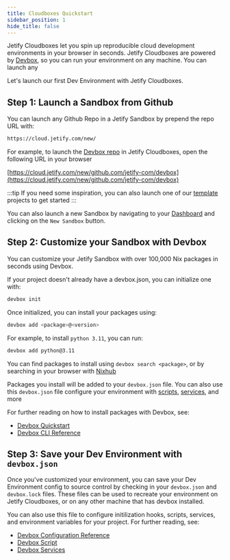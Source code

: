 ```yaml
---
title: Cloudboxes Quickstart
sidebar_position: 1
hide_title: false
---
```


Jetify Cloudboxes let you spin up reproducible cloud development environments in your browser in seconds. Jetify Cloudboxes are powered by [Devbox](../../index), so you can run your environment on any machine. You can launch any

Let's launch our first Dev Environment with Jetify Cloudboxes.

## Step 1: Launch a Sandbox from Github

You can launch any Github Repo in a Jetify Sandbox by prepend the repo URL with:

```bash
https://cloud.jetify.com/new/
```

For example, to launch the [Devbox repo](https://github.com/jetify-com/devbox) in Jetify Cloudboxes, open the following URL in your browser

  [https://cloud.jetify.com/new/github.com/jetify-com/devbox](https://cloud.jetify.com/new/github.com/jetify-com/devbox)

:::tip
  If you need some inspiration, you can also launch one of our [template](google.com) projects to get started
:::

You can also launch a new Sandbox by navigating to your [Dashboard](https://cloud.jetify.com/dashboard) and clicking on the `New Sandbox` button.

## Step 2: Customize your Sandbox with Devbox

You can customize your Jetify Sandbox with over 100,000 Nix packages in seconds using Devbox.

If your project doesn't already have a devbox.json, you can initialize one with:

```bash
devbox init
```

Once initialized, you can install your packages using:

```bash
devbox add <package>@<version>
```

For example, to install `python 3.11`, you can run:

```bash
devbox add python@3.11
```

You can find packages to install using `devbox search <package>`, or by searching in your browser with [Nixhub](https://www.nixhub.io)

Packages you install will be added to your `devbox.json` file. You can also use this `devbox.json` file configure your environment with [scripts](../../guides/scripts), [services](../../guides/sevices), and more

For further reading on how to install packages with Devbox, see:

* [Devbox Quickstart](../../quickstart)
* [Devbox CLI Reference](../../cli_reference/devbox)

## Step 3: Save your Dev Environment with `devbox.json`

Once you've customized your environment, you can save your Dev Environment config to source control by checking in your `devbox.json` and `devbox.lock` files. These files can be used to recreate your environment on Jetify Cloudboxes, or on any other machine that has devbox installed.

You can also use this file to configure initilization hooks, scripts, services, and environment variables for your project. For further reading, see:

* [Devbox Configuration Reference](../../configuration.md)
* [Devbox Script](../../guides/scripts)
* [Devbox Services](../../guide/services)
